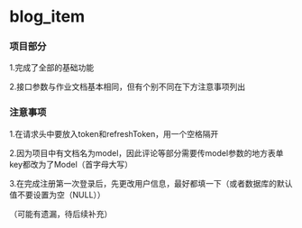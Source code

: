 # blog_item

### **项目部分**

1.完成了全部的基础功能

2.接口参数与作业文档基本相同，但有个别不同在下方注意事项列出

### 注意事项

1.在请求头中要放入token和refreshToken，用一个空格隔开

2.因为项目中有文档名为model，因此评论等部分需要传model参数的地方表单key都改为了Model（首字母大写）

3.在完成注册第一次登录后，先更改用户信息，最好都填一下（或者数据库的默认值不要设置为空（NULL））

（可能有遗漏，待后续补充）
